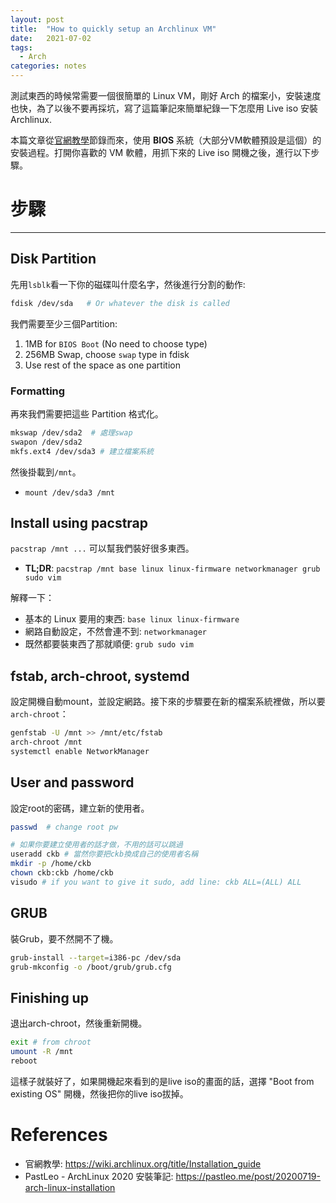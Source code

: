 ```yaml
---
layout: post
title:  "How to quickly setup an Archlinux VM"
date:   2021-07-02
tags:
  - Arch
categories: notes
---
```


測試東西的時候常需要一個很簡單的 Linux VM，剛好 Arch 的檔案小，安裝速度也快，為了以後不要再採坑，寫了這篇筆記來簡單紀錄一下怎麼用 Live iso 安裝 Archlinux.
<!--description-->

本篇文章從[官網教學](https://wiki.archlinux.org/title/Installation_guide)節錄而來，使用 **BIOS** 系統（大部分VM軟體預設是這個）的安裝過程。打開你喜歡的 VM 軟體，用抓下來的 Live iso 開機之後，進行以下步驟。

# 步驟
---
## Disk Partition

先用`lsblk`看一下你的磁碟叫什麼名字，然後進行分割的動作:
```bash
fdisk /dev/sda   # Or whatever the disk is called
```

我們需要至少三個Partition:

1. 1MB for `BIOS Boot` (No need to choose type)
2. 256MB Swap, choose `swap` type in fdisk
3. Use rest of the space as one partition

### Formatting
再來我們需要把這些 Partition 格式化。
```bash
mkswap /dev/sda2  # 處理swap
swapon /dev/sda2
mkfs.ext4 /dev/sda3 # 建立檔案系統
```
然後掛載到`/mnt`。
* `mount /dev/sda3 /mnt`

## Install using pacstrap

`pacstrap /mnt ...` 可以幫我們裝好很多東西。

* **TL;DR**: `pacstrap /mnt base linux linux-firmware networkmanager grub sudo vim`

解釋一下：

* 基本的 Linux 要用的東西: `base linux linux-firmware`
* 網路自動設定，不然會連不到: `networkmanager`
* 既然都要裝東西了那就順便: `grub sudo vim`

## fstab, arch-chroot, systemd

設定開機自動mount，並設定網路。接下來的步驟要在新的檔案系統裡做，所以要`arch-chroot`：

```bash
genfstab -U /mnt >> /mnt/etc/fstab
arch-chroot /mnt
systemctl enable NetworkManager
```

## User and password

設定root的密碼，建立新的使用者。

```bash
passwd  # change root pw

# 如果你要建立使用者的話才做，不用的話可以跳過
useradd ckb # 當然你要把ckb換成自己的使用者名稱
mkdir -p /home/ckb
chown ckb:ckb /home/ckb
visudo # if you want to give it sudo, add line: ckb ALL=(ALL) ALL
```

## GRUB

裝Grub，要不然開不了機。

```bash
grub-install --target=i386-pc /dev/sda
grub-mkconfig -o /boot/grub/grub.cfg
```

## Finishing up

退出arch-chroot，然後重新開機。

```bash
exit # from chroot
umount -R /mnt
reboot
```

這樣子就裝好了，如果開機起來看到的是live iso的畫面的話，選擇 "Boot from existing OS" 開機，然後把你的live iso拔掉。

# References
- 官網教學: https://wiki.archlinux.org/title/Installation_guide
- PastLeo - ArchLinux 2020 安裝筆記: https://pastleo.me/post/20200719-arch-linux-installation
